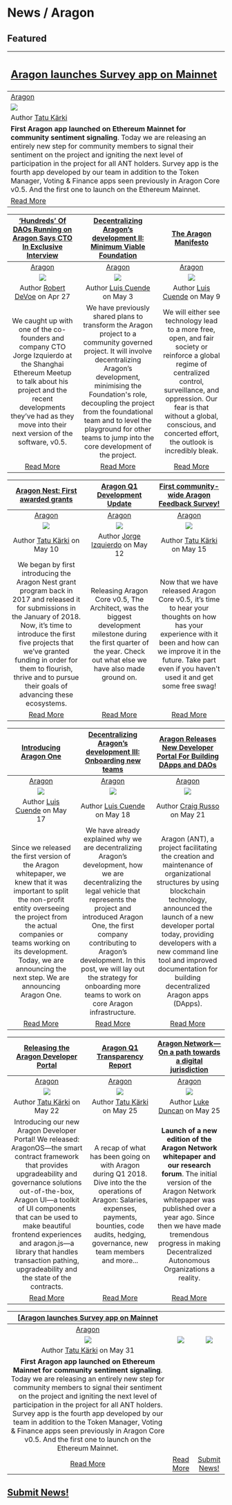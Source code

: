 # News / Aragon

## **Featured**

[<h2>Aragon launches Survey app on Mainnet</h2>](https://blog.aragon.one/aragon-launches-survey-app-on-mainnet-ed5eefeb66f5) |
:-----------|
[Aragon](aragon.md) |
[<img src=https://cdn-images-1.medium.com/max/2000/1*o7yRBPfaXV7lGQRbQ5eXmQ.jpeg>](https://blog.aragon.one/aragon-launches-survey-app-on-mainnet-ed5eefeb66f5) |
Author [Tatu Kärki](https://blog.aragon.one/@Smokyish) |
**First Aragon app launched on Ethereum Mainnet for community sentiment signaling**. Today we are releasing an entirely new step for community members to signal their sentiment on the project and igniting the next level of participation in the project for all ANT holders. Survey app is the fourth app developed by our team in addition to the Token Manager, Voting & Finance apps seen previously in Aragon Core v0.5. And the first one to launch on the Ethereum Mainnet. |
[Read More](https://blog.aragon.one/aragon-launches-survey-app-on-mainnet-ed5eefeb66f5) |

|[‘Hundreds’ Of DAOs Running on Aragon Says CTO In Exclusive Interview](https://bitsonline.com/aragon-daos-interview/)|[Decentralizing Aragon’s development II: Minimum Viable Foundation](https://blog.aragon.one/decentralizing-aragons-development-ii-minimum-viable-foundation-8ec1f9a13ebc)| [The Aragon Manifesto](https://blog.aragon.one/the-aragon-manifesto-4a21212eac03)|
:-----------:|:-----------:|:-----------:
|[Aragon](aragon.md)|[Aragon](aragon.md)|[Aragon](aragon.md)
|[<img src=https://cdn-images-1.medium.com/max/1200/1*Bp8k99cBLXYHL0vILo15wA.jpeg>](https://bitsonline.com/aragon-daos-interview/)|[<img src=https://cdn-images-1.medium.com/max/2000/1*W1MI5L6qr4I3aW_yifhwcg.jpeg>](https://blog.aragon.one/decentralizing-aragons-development-ii-minimum-viable-foundation-8ec1f9a13ebc)|[<img src=https://cdn-images-1.medium.com/max/2000/1*FAVJ6a4k9swHZcPg16Ttvw.jpeg>](https://blog.aragon.one/the-aragon-manifesto-4a21212eac03)
|Author [Robert DeVoe](https://bitsonline.com/author/robert-devoe/) on Apr 27|Author [Luis Cuende](https://blog.aragon.one/@lic) on May 3|Author [Luis Cuende](https://blog.aragon.one/@lic) on May 9|
|We caught up with one of the co-founders and company CTO Jorge Izquierdo at the Shanghai Ethereum Meetup to talk about his project and the recent developments they’ve had as they move into their next version of the software, v0.5.|We have previously shared plans to transform the Aragon project to a community governed project. It will involve decentralizing Aragon’s development, minimising the Foundation's role, decoupling the project from the foundational team and to level the playground for other teams to jump into the core development of the project.|We will either see technology lead to a more free, open, and fair society or reinforce a global regime of centralized control, surveillance, and oppression. Our fear is that without a global, conscious, and concerted effort, the outlook is incredibly bleak.|
|[Read More](https://bitsonline.com/aragon-daos-interview/)|[Read More](https://blog.aragon.one/decentralizing-aragons-development-ii-minimum-viable-foundation-8ec1f9a13ebc)|[Read More](https://blog.aragon.one/the-aragon-manifesto-4a21212eac03)|

|[Aragon Nest: First awarded grants](https://blog.aragon.one/aragon-nest-first-awarded-grants-29a2f3aa8d4a)|[Aragon Q1 Development Update](https://blog.aragon.one/aragon-q1-development-update-b5525e9477c4)| [First community-wide Aragon Feedback Survey!](https://blog.aragon.one/first-community-wide-aragon-feedback-survey-132df9547fbc)|
:-----------:|:-----------:|:-----------:
|[Aragon](aragon.md)|[Aragon](aragon.md)|[Aragon](aragon.md)
|[<img src=https://cdn-images-1.medium.com/max/2000/1*GbgLWIFc-X4GcjcxKK3UcQ.jpeg>](https://blog.aragon.one/aragon-nest-first-awarded-grants-29a2f3aa8d4a)|[<img src=https://cdn-images-1.medium.com/max/800/1*NEK-AZPZ9AwaGh7ot3UNoQ.png>](https://blog.aragon.one/aragon-q1-development-update-b5525e9477c4)|[<img src=https://cdn-images-1.medium.com/max/2000/1*vVLpdbbBdi6vj0kFY5FSiw.jpeg>](https://blog.aragon.one/first-community-wide-aragon-feedback-survey-132df9547fbc)
|Author [Tatu Kärki](https://blog.aragon.one/@Smokyish) on May 10|Author [Jorge Izquierdo](https://blog.aragon.one/@izqui9) on May 12|Author [Tatu Kärki](https://blog.aragon.one/@Smokyish) on May 15|
|We began by first introducing the Aragon Nest grant program back in  2017 and released it for submissions in the January of 2018. Now, it’s time to introduce the first five projects that we’ve granted funding in order for them to flourish, thrive and to pursue their goals of advancing these ecosystems.|Releasing Aragon Core v0.5, The Architect, was the biggest development milestone during the first quarter of the year. Check out what else we have also made ground on. |Now that we have released Aragon Core v0.5,  it’s time to hear your thoughts on how has your experience with it been and how can we improve it in the future. Take part even if you haven't used it and get some free swag!|
|[Read More](https://blog.aragon.one/aragon-nest-first-awarded-grants-29a2f3aa8d4a)|[Read More](https://blog.aragon.one/aragon-q1-development-update-b5525e9477c4)|[Read More](https://blog.aragon.one/first-community-wide-aragon-feedback-survey-132df9547fbc)|

|[Introducing Aragon One](https://blog.aragon.one/introducing-aragon-one-b14dd804c5ce)|[Decentralizing Aragon’s development III: Onboarding new teams](https://blog.aragon.one/decentralizing-aragons-development-iii-onboarding-new-teams-32786cb805a5)| [Aragon Releases New Developer Portal For Building DApps and DAOs](https://sludgefeed.com/aragon-releases-new-developer-portal-for-building-dapps-and-daos/)|
:-----------:|:-----------:|:-----------:
|[Aragon](aragon.md)|[Aragon](aragon.md)|[Aragon](aragon.md)
|[<img src=https://cdn-images-1.medium.com/max/2000/1*PPdfJNy3uNaegc7QYqTk2w.png>](https://blog.aragon.one/introducing-aragon-one-b14dd804c5ce)|[<img src=https://cdn-images-1.medium.com/max/1000/1*FlHb4MYFi9eyxPOvwHTm8Q.png>](https://blog.aragon.one/decentralizing-aragons-development-iii-onboarding-new-teams-32786cb805a5)|[<img src=https://sludgefeed.com/wp-content/uploads/2018/05/Aragon-696x391.png>](https://sludgefeed.com/aragon-releases-new-developer-portal-for-building-dapps-and-daos/)
|Author [Luis Cuende](https://blog.aragon.one/@lic) on May 17|Author [Luis Cuende](https://blog.aragon.one/@lic) on May 18|Author [Craig Russo](https://sludgefeed.com/author/craig-russo/) on May 21|
|Since we released the first version of the Aragon whitepaper, we knew that it was important to split the non-profit entity overseeing the project from the actual companies or teams working on its development. Today, we are announcing the next step. We are announcing Aragon One.|We have already explained why we are decentralizing Aragon’s development, how we are decentralizing the legal vehicle that represents the project and introduced Aragon One, the first company contributing to Aragon’s development. In this post, we will lay out the strategy for onboarding more teams to work on core Aragon infrastructure.|Aragon (ANT), a project facilitating the creation and maintenance of organizational structures by using blockchain technology, announced the launch of a new developer portal today, providing developers with a new command line tool and improved documentation for building decentralized Aragon apps (DApps).|
|[Read More](https://blog.aragon.one/introducing-aragon-one-b14dd804c5ce)|[Read More](https://blog.aragon.one/decentralizing-aragons-development-iii-onboarding-new-teams-32786cb805a5)|[Read More](https://sludgefeed.com/aragon-releases-new-developer-portal-for-building-dapps-and-daos/)|

|[Releasing the Aragon Developer Portal](https://blog.aragon.one/releasing-the-aragon-developer-portal-237a8dbc8a48)|[Aragon Q1 Transparency Report](https://blog.aragon.one/aragon-q1-transparency-report-5ba9fc435ca6)| [Aragon Network — On a path towards a digital jurisdiction](https://blog.aragon.one/aragon-network-on-a-path-towards-a-digital-jurisdiction-752ccf4b9d5c) |
:-----------:|:-----------:|:-----------:
|[Aragon](aragon.md)|[Aragon](aragon.md)|[Aragon](aragon.md)
|[<img src=https://cdn-images-1.medium.com/max/1000/1*WYO3BdrpJRwiXneQjpnUSw.png>](https://blog.aragon.one/releasing-the-aragon-developer-portal-237a8dbc8a48)|[<img src=https://cdn-images-1.medium.com/max/2000/1*kf82hL_SYgGPwWXk8_6xNA.jpeg>](https://blog.aragon.one/aragon-q1-transparency-report-5ba9fc435ca6)|[<img src=https://cdn-images-1.medium.com/max/2000/1*yNk4bvKU5Wmfrtx5t22R-Q.png>](https://blog.aragon.one/aragon-network-on-a-path-towards-a-digital-jurisdiction-752ccf4b9d5c)|
|Author [Tatu Kärki](https://blog.aragon.one/@Smokyish) on May 22|Author [Tatu Kärki](https://blog.aragon.one/@Smokyish) on May 25| Author [Luke Duncan](https://blog.aragon.one/@lkngtn) on May 25|
|Introducing our new Aragon Developer Portal! We released: AragonOS—the smart contract framework that provides upgradeability and governance solutions out-of-the-box, Aragon UI—a toolkit of UI components that can be used to make beautiful frontend experiences and aragon.js—a library that handles transaction pathing, upgradeability and the state of the contracts.|A recap of what has been going on with Aragon during Q1 2018. Dive into the the operations of Aragon: Salaries, expenses, payments, bounties, code audits, hedging, governance, new team members and more...| **Launch of a new edition of the Aragon Network whitepaper and our research forum**. The initial version of the Aragon Network whitepaper was published over a year ago. Since then we have made tremendous progress in making Decentralized Autonomous Organizations a reality.|
|[Read More](https://blog.aragon.one/releasing-the-aragon-developer-portal-237a8dbc8a48)|[Read More](https://blog.aragon.one/aragon-q1-transparency-report-5ba9fc435ca6)| [Read More](https://blog.aragon.one/aragon-network-on-a-path-towards-a-digital-jurisdiction-752ccf4b9d5c) |

[[Aragon launches Survey app on Mainnet](https://blog.aragon.one/aragon-launches-survey-app-on-mainnet-ed5eefeb66f5) |  |  |
:-----------:|:-----------:|:-----------:|
[Aragon](aragon.md) |  |  |
[<img src=https://cdn-images-1.medium.com/max/2000/1*o7yRBPfaXV7lGQRbQ5eXmQ.jpeg>](https://blog.aragon.one/aragon-launches-survey-app-on-mainnet-ed5eefeb66f5) | [<img src="../images/monthly_no_image.png">](../news) | [<img src="../images/monthly_no_image.png">](../news) |
Author [Tatu Kärki](https://blog.aragon.one/@Smokyish) on May 31 |  |  |
**First Aragon app launched on Ethereum Mainnet for community sentiment signaling**. Today we are releasing an entirely new step for community members to signal their sentiment on the project and igniting the next level of participation in the project for all ANT holders. Survey app is the fourth app developed by our team in addition to the Token Manager, Voting & Finance apps seen previously in Aragon Core v0.5. And the first one to launch on the Ethereum Mainnet. |  |  |
[Read More](https://blog.aragon.one/aragon-launches-survey-app-on-mainnet-ed5eefeb66f5) | [Read More](../news) | [Submit News!](../guides/guide_for_submitting_news.md) |

## [Submit News!](../guides/guide_for_submitting_news.md)
